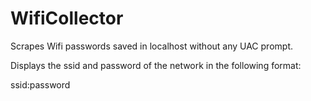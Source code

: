 # WifiCollector

Scrapes Wifi passwords saved in localhost without any UAC prompt.

Displays the ssid and password of the network in the following format:

ssid:password
